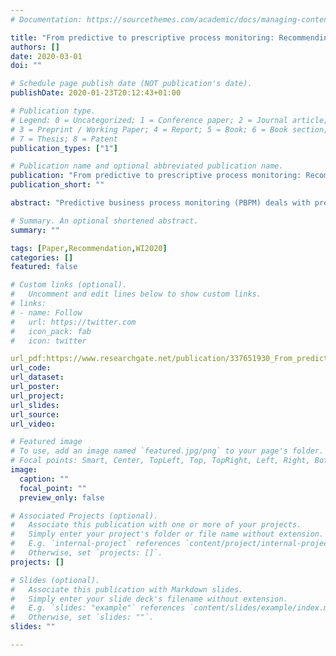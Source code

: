 ```yaml
---
# Documentation: https://sourcethemes.com/academic/docs/managing-content/

title: "From predictive to prescriptive process monitoring: Recommending the next best actions instead of calculating the next most likely events"
authors: []
date: 2020-03-01
doi: ""

# Schedule page publish date (NOT publication's date).
publishDate: 2020-01-23T20:12:43+01:00

# Publication type.
# Legend: 0 = Uncategorized; 1 = Conference paper; 2 = Journal article;
# 3 = Preprint / Working Paper; 4 = Report; 5 = Book; 6 = Book section;
# 7 = Thesis; 8 = Patent
publication_types: ["1"]

# Publication name and optional abbreviated publication name.
publication: "From predictive to prescriptive process monitoring: Recommending the next best actions instead of calculating the next most likely events"
publication_short: ""

abstract: "Predictive business process monitoring (PBPM) deals with predicting a process's future behavior based on historical event logs to support a process's execution. Many of the recent techniques utilize a machine-learned model to predict which event type is the next most likely. Beyond PBPM, prescriptive BPM aims at finding optimal actions based on considering relevant key performance indicators. Existing techniques are geared towards the outcome prediction and deal with alarms for interventions or interventions that do not represent process events. In this paper, we argue that the next event prediction is insufficient for practitioners. Accordingly, this research-in-progress paper proposes a technique for determining next best actions that represent process events. We conducted an intermediate evaluation to test the usefulness and the quality of our technique compared to the most frequently cited technique for predicting next events. The results show a higher usefulness for process participants than a next most likely event."

# Summary. An optional shortened abstract.
summary: ""

tags: [Paper,Recommendation,WI2020]
categories: []
featured: false

# Custom links (optional).
#   Uncomment and edit lines below to show custom links.
# links:
# - name: Follow
#   url: https://twitter.com
#   icon_pack: fab
#   icon: twitter

url_pdf:https://www.researchgate.net/publication/337651930_From_predictive_to_prescriptive_process_monitoring_Recommending_the_next_best_actions_instead_of_calculating_the_next_most_likely_events
url_code:
url_dataset:
url_poster:
url_project:
url_slides:
url_source:
url_video:

# Featured image
# To use, add an image named `featured.jpg/png` to your page's folder.
# Focal points: Smart, Center, TopLeft, Top, TopRight, Left, Right, BottomLeft, Bottom, BottomRight.
image:
  caption: ""
  focal_point: ""
  preview_only: false

# Associated Projects (optional).
#   Associate this publication with one or more of your projects.
#   Simply enter your project's folder or file name without extension.
#   E.g. `internal-project` references `content/project/internal-project/index.md`.
#   Otherwise, set `projects: []`.
projects: []

# Slides (optional).
#   Associate this publication with Markdown slides.
#   Simply enter your slide deck's filename without extension.
#   E.g. `slides: "example"` references `content/slides/example/index.md`.
#   Otherwise, set `slides: ""`.
slides: ""

---
```


